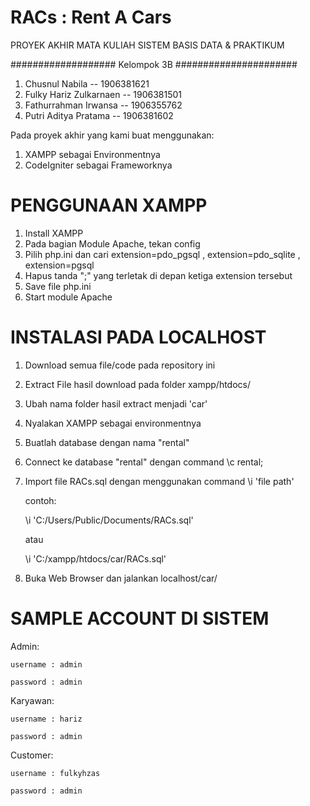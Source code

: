 # RACs : Rent A Cars
PROYEK AKHIR MATA KULIAH SISTEM BASIS DATA & PRAKTIKUM

################### Kelompok 3B ######################

1) Chusnul Nabila					-- 1906381621
2) Fulky Hariz Zulkarnaen	-- 1906381501
3) Fathurrahman Irwansa 	-- 1906355762
4) Putri Aditya Pratama		-- 1906381602

Pada proyek akhir yang kami buat menggunakan:
1) XAMPP sebagai Environmentnya
2) CodeIgniter sebagai Frameworknya

# PENGGUNAAN XAMPP
1) Install XAMPP
2) Pada bagian Module Apache, tekan config
3) Pilih php.ini dan cari extension=pdo_pgsql , extension=pdo_sqlite , extension=pgsql
4) Hapus tanda ";" yang terletak di depan ketiga extension tersebut
5) Save file php.ini
6) Start module Apache

# INSTALASI PADA LOCALHOST
1) Download semua file/code pada repository ini
2) Extract File hasil download pada folder xampp/htdocs/
3) Ubah nama folder hasil extract menjadi 'car'
4) Nyalakan XAMPP sebagai environmentnya
5) Buatlah database dengan nama "rental"
6) Connect ke database "rental" dengan command \c rental;
7) Import file RACs.sql dengan menggunakan command \i 'file path'

   contoh:
   
   \i 'C:/Users/Public/Documents/RACs.sql'
   
   atau
   
   \i 'C:/xampp/htdocs/car/RACs.sql'
7) Buka Web Browser dan jalankan localhost/car/

# SAMPLE ACCOUNT DI SISTEM
Admin: 

	username : admin

	password : admin

Karyawan:

	username : hariz

	password : admin

Customer:

	username : fulkyhzas

	password : admin
	

